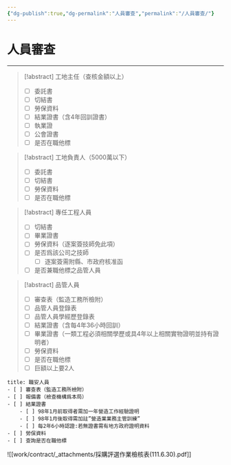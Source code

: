 ```yaml
---
{"dg-publish":true,"dg-permalink":"人員審查","permalink":"/人員審查/"}
---
```


# 人員審查
---


> [!abstract]  工地主任（查核金額以上）
> - [ ] 委託書
> - [ ] 切結書
> - [ ] 勞保資料
> - [ ] 結業證書（含4年回訓證書）
> - [ ] 執業證
> - [ ] 公會證書
> - [ ] 是否在職他標

> [!abstract]  工地負責人（5000萬以下）
> - [ ] 委託書
> - [ ] 切結書
> - [ ] 勞保資料
> - [ ] 是否在職他標

> [!abstract] 專任工程人員
> - [ ] 切結書
> - [ ] 畢業證書
> - [ ] 勞保資料（逐案簽技師免此項）
> - [ ] 是否爲該公司之技師
> 	- [ ] 逐案簽需附縣、市政府核准函
 >- [ ] 是否兼職他標之品管人員

> [!abstract] 品管人員
> - [ ] 審查表（監造工務所檢附）
> - [ ] 品管人員登錄表
> - [ ] 品管人員學經歷登錄表
> - [ ] 結業證書（含每4年36小時回訓）
> - [ ] 畢業證書（一類工程必須相關學歷或具4年以上相關實物證明並持有證明者）
> - [ ] 勞保資料
> - [ ] 是否在職他標
> - [ ] 巨額以上要2人

```ad-abstract
title: 職安人員
- [ ] 審查表（監造工務所檢附）
- [ ] 報備書（檢查機構爲本局）
- [ ] 結業證書
    - [ ] 98年1月前取得者需加一年營造工作經驗證明
    - [ ] 98年1月後取得需加註”營造業業務主管訓練”
    - [ ] 每2年6小時認證:若無證書需有地方政府證明資料
- [ ] 勞保資料
- [ ] 查詢是否在職他標
```

![[work/contract/_attachments/採購評選作業檢核表(111.6.30).pdf]]